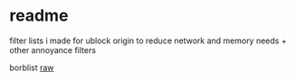 # readme
filter lists i made for ublock origin to reduce network and memory needs + other annoyance filters

borblist
[raw](https://github.com/blorborb/filterlists/blob/main/borblist)
